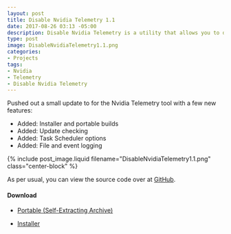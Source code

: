 ```yaml
---
layout: post
title: Disable Nvidia Telemetry 1.1
date: 2017-08-26 03:13 -05:00
description: Disable Nvidia Telemetry is a utility that allows you to disable the telemetry services Nvidia bundles with their drivers.
type: post
image: DisableNvidiaTelemetry1.1.png
categories:
- Projects
tags:
- Nvidia
- Telemetry
- Disable Nvidia Telemetry
---
```


Pushed out a small update to for the Nvidia Telemetry tool with a few new features:

* Added: Installer and portable builds
* Added: Update checking
* Added: Task Scheduler options
* Added: File and event logging

{% include post_image.liquid filename="DisableNvidiaTelemetry1.1.png" class="center-block" %}

As per usual, you can view the source code over at [GitHub](https://github.com/NateShoffner/Disable-Nvidia-Telemetry/).

#### Download

* [Portable (Self-Extracting Archive)](https://github.com/NateShoffner/Disable-Nvidia-Telemetry/releases/download/1.1/Disable.Nvidia.Telemetry.1.1.0.16.Portable.exe)

* [Installer](https://github.com/NateShoffner/Disable-Nvidia-Telemetry/releases/download/1.1/Disable.Nvidia.Telemetry.1.1.0.16.Setup.exe)
